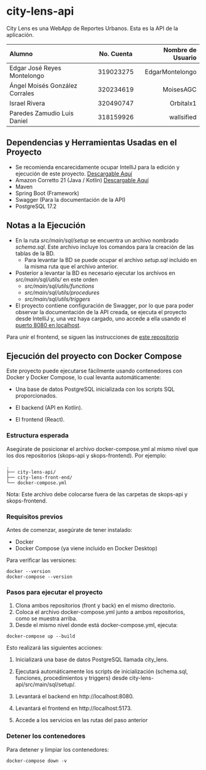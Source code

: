 # city-lens-api

City Lens es una WebApp de Reportes Urbanos. Esta es la API de la aplicación.

| Alumno                         | No. Cuenta | Nombre de Usuario |
|:-------------------------------|:----------:|------------------:|
| Edgar José Reyes Montelongo    | 319023275  |   EdgarMontelongo |
 | Ángel Moisés González Corrales | 320234619  |         MoisesAGC |
 | Israel Rivera                  | 320490747  |         Orbitalx1 |
 | Paredes Zamudio Luis Daniel    | 318159926  |        wallsified |

## Dependencias y Herramientas Usadas en el Proyecto
- Se recomienda encarecidamente ocupar IntelliJ para la edición y ejecución de este proyecto. [Descargable Aquí](https://www.jetbrains.com/es-es/idea/download/?section=linux)
- Amazon Corretto 21 (Java / Kotlin) [Descargable Aquí](https://docs.aws.amazon.com/corretto/latest/corretto-21-ug/downloads-list.html)
- Maven
- Spring Boot (Framework)
- Swagger (Para la documentación de la API)
- PostgreSQL 17.2

## Notas a la Ejecución
- En la ruta _src/main/sql/setup_ se encuentra un archivo nombrado _schema.sql_. Este
archivo incluye los comandos para la creación de las tablas de la BD. 
  - Para levantar la BD se puede ocupar el archivo _setup.sql_ incluido en la misma ruta que el archivo anterior.
- Posterior a levantar la BD es necesario ejecutar los archivos en  _src/main/sql/utils/_ en este orden
   -    _src/main/sql/utils/functions_
   -   _src/main/sql/utils/procedures_
   -   _src/main/sql/utils/triggers_
- El proyecto contiene configuración de Swagger, por lo que para poder
observar la documentación de la API creada, se ejecuta el proyecto desde
IntelliJ y, una vez haya cargado, uno accede a ella usando el [puerto 8080 
en localhost](http://localhost:8080/swagger-ui/index.html). 

Para unir el frontend, se siguen las instrucciones de [este repositorio](https://github.com/ingenieria-software-7009-2025-2/city-lens-front-end)

## Ejecución del proyecto con Docker Compose
Este proyecto puede ejecutarse fácilmente usando contenedores con Docker y Docker Compose, lo cual levanta automáticamente:

- Una base de datos PostgreSQL inicializada con los scripts SQL proporcionados.

- El backend (API en Kotlin).

- El frontend (React).

### Estructura esperada
Asegúrate de posicionar el archivo docker-compose.yml al mismo nivel que los dos repositorios (skops-api y skops-frontend). Por ejemplo:
```
.
├── city-lens-api/
├── city-lens-front-end/
└── docker-compose.yml
```
Nota: Este archivo debe colocarse fuera de las carpetas de skops-api y skops-frontend.

### Requisitos previos
Antes de comenzar, asegúrate de tener instalado:

- Docker
- Docker Compose (ya viene incluido en Docker Desktop)

Para verificar las versiones:
```
docker --version
docker-compose --version
```

### Pasos para ejecutar el proyecto
1. Clona ambos repositorios (front y back) en el mismo directorio.
2. Coloca el archivo docker-compose.yml junto a ambos repositorios, como se muestra arriba.
3. Desde el mismo nivel donde está docker-compose.yml, ejecuta:
```
docker-compose up --build
```
Esto realizará las siguientes acciones:
  1. Inicializará una base de datos PostgreSQL llamada city_lens.
  2. Ejecutará automáticamente los scripts de inicialización (schema.sql, funciones, procedimientos y triggers) desde city-lens-api/src/main/sql/setup/.
  3. Levantará el backend en http://localhost:8080.
  4. Levantará el frontend en http://localhost:5173.

4. Accede a los servicios en las rutas del paso anterior

### Detener los contenedores
Para detener y limpiar los contenedores:
```
docker-compose down -v
```